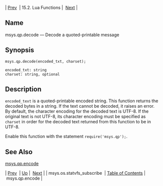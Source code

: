| [Prev](lua.ref.msys.os.statvfs_subscribe)  | 15.2. Lua Functions |  [Next](lua.ref.msys.qp.encode.php) |

<a name="lua.ref.msys.qp.decode"></a>
## Name

msys.qp.decode — Decode a quoted-printable message

<a name="idp26885328"></a>
## Synopsis

`msys.qp.decode(encoded_txt, charset);`

```
encoded_txt: string
charset: string, optional
```
<a name="idp26888048"></a>
## Description

`encoded_text` is a quoted-printable encoded string. This function returns the decoded bytes in a string. If the text cannot be decoded, it raises an error. By default, the character encoding for the decoded text is UTF-8\. If the original text is not UTF-8, its character encoding must be specified as `charset` in order for the decoded text returned from this function to be in UTF-8.

Enable this function with the statement `require('msys.qp');`.

<a name="idp26891824"></a>
## See Also

[msys.qp.encode](lua.ref.msys.qp.encode "msys.qp.encode")

| [Prev](lua.ref.msys.os.statvfs_subscribe)  | [Up](lua.function.details.php) |  [Next](lua.ref.msys.qp.encode.php) |
| msys.os.statvfs_subscribe  | [Table of Contents](index) |  msys.qp.encode |
